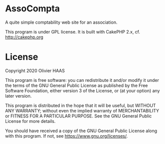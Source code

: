 # AssoCompta

A quite simple comptability web site for an association.

This program is under GPL license.
It is built with CakePHP 2.x, cf. http://cakephp.org

# License

Copyright 2020 Olivier HAAS

This program is free software: you can redistribute it and/or modify
it under the terms of the GNU General Public License as published by
the Free Software Foundation, either version 3 of the License, or
(at your option) any later version.

This program is distributed in the hope that it will be useful,
but WITHOUT ANY WARRANTY; without even the implied warranty of
MERCHANTABILITY or FITNESS FOR A PARTICULAR PURPOSE.  See the
GNU General Public License for more details.

You should have received a copy of the GNU General Public License
along with this program.  If not, see <https://www.gnu.org/licenses/>.
